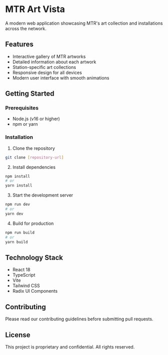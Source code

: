 # MTR Art Vista

A modern web application showcasing MTR's art collection and installations across the network.

## Features

- Interactive gallery of MTR artworks
- Detailed information about each artwork
- Station-specific art collections
- Responsive design for all devices
- Modern user interface with smooth animations

## Getting Started

### Prerequisites

- Node.js (v16 or higher)
- npm or yarn

### Installation

1. Clone the repository
```bash
git clone [repository-url]
```

2. Install dependencies
```bash
npm install
# or
yarn install
```

3. Start the development server
```bash
npm run dev
# or
yarn dev
```

4. Build for production
```bash
npm run build
# or
yarn build
```

## Technology Stack

- React 18
- TypeScript
- Vite
- Tailwind CSS
- Radix UI Components

## Contributing

Please read our contributing guidelines before submitting pull requests.

## License

This project is proprietary and confidential. All rights reserved.
